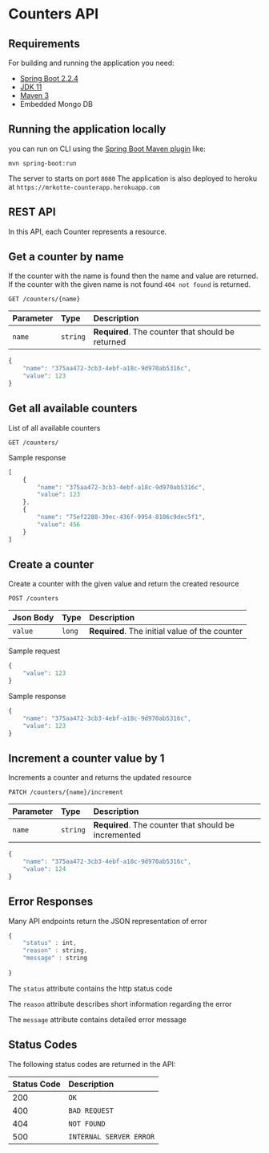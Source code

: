 # Counters API

## Requirements

For building and running the application you need:

- [Spring Boot 2.2.4](https://spring.io/blog/2020/01/20/spring-boot-2-2-4-released)
- [JDK 11](https://www.oracle.com/technetwork/java/javase/downloads/jdk11-downloads-5066655.html)
- [Maven 3](https://maven.apache.org)
- Embedded Mongo DB

## Running the application locally
you can run on CLI using the [Spring Boot Maven plugin](https://docs.spring.io/spring-boot/docs/current/reference/html/build-tool-plugins-maven-plugin.html) like:

```shell
mvn spring-boot:run
```
The server to starts on port `8080`
The application is also deployed to heroku at `https://mrkotte-counterapp.herokuapp.com`

## REST API
In this API, each Counter represents a resource.

## Get a counter by name

If the counter with the name is found then the name and value are returned.
If the counter with the given name is not found `404 not found`  is returned.

```http
GET /counters/{name}
```

| Parameter | Type | Description |
| :--- | :--- | :--- |
| `name` | `string` | **Required**. The counter that should be returned|

```javascript
{
    "name": "375aa472-3cb3-4ebf-a18c-9d970ab5316c",
    "value": 123
}
```

## Get all available counters

List of all available counters

```http
GET /counters/
```

Sample response

```javascript
[
    {
        "name": "375aa472-3cb3-4ebf-a18c-9d970ab5316c",
        "value": 123
    },
    {
        "name": "75ef2288-39ec-436f-9954-8106c9dec5f1",
        "value": 456
    }
]
```


## Create a counter

Create a counter with the given value and return the created resource

```http
POST /counters
```

| Json Body | Type | Description |
| :--- | :--- | :--- |
| `value` | `long` | **Required**. The initial value of the counter |

Sample request

```javascript
{
    "value": 123
}
```

Sample response

```javascript
{
    "name": "375aa472-3cb3-4ebf-a18c-9d970ab5316c",
    "value": 123
}
```


## Increment a counter value by 1

Increments a counter and returns the updated resource

```http
PATCH /counters/{name}/increment
```

| Parameter | Type | Description |
| :--- | :--- | :--- |
| `name` | `string` | **Required**. The counter that should be incremented|


```javascript
{
    "name": "375aa472-3cb3-4ebf-a18c-9d970ab5316c",
    "value": 124
}
```

## Error Responses

Many API endpoints return the JSON representation of error
```javascript
{
    "status" : int,
    "reason" : string,
    "message" : string
  
}
```

The `status` attribute contains the http status code

The `reason` attribute describes short information regarding the error

The `message` attribute contains detailed error message

## Status Codes

The following status codes are returned in the API:

| Status Code | Description |
| :--- | :--- |
| 200 | `OK` |
| 400 | `BAD REQUEST` |
| 404 | `NOT FOUND` |
| 500 | `INTERNAL SERVER ERROR` |